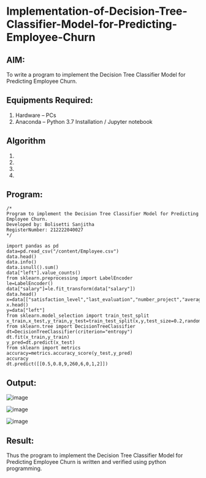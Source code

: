 # Implementation-of-Decision-Tree-Classifier-Model-for-Predicting-Employee-Churn

## AIM:
To write a program to implement the Decision Tree Classifier Model for Predicting Employee Churn.

## Equipments Required:
1. Hardware – PCs
2. Anaconda – Python 3.7 Installation / Jupyter notebook

## Algorithm
1. 
2. 
3. 
4. 

## Program:
```
/*
Program to implement the Decision Tree Classifier Model for Predicting Employee Churn.
Developed by: Bolisetti Sanjitha
RegisterNumber: 212222040027
*/

import pandas as pd
data=pd.read_csv("/content/Employee.csv")
data.head()
data.info()
data.isnull().sum()
data["left"].value_counts()
from sklearn.preprocessing import LabelEncoder
le=LabelEncoder()
data["salary"]=le.fit_transform(data["salary"])
data.head()
x=data[["satisfaction_level","last_evaluation","number_project","average_montly_hours","time_spend_company","Work_accident","promotion_last_5years","salary"]]
x.head()
y=data["left"]
from sklearn.model_selection import train_test_split
x_train,x_test,y_train,y_test=train_test_split(x,y,test_size=0.2,random_state=100)
from sklearn.tree import DecisionTreeClassifier
dt=DecisionTreeClassifier(criterion="entropy")
dt.fit(x_train,y_train)
y_pred=dt.predict(x_test)
from sklearn import metrics
accuracy=metrics.accuracy_score(y_test,y_pred)
accuracy
dt.predict([[0.5,0.8,9,260,6,0,1,2]])
```

## Output:
![image](https://github.com/SanjithaBolisetti/Implementation-of-Decision-Tree-Classifier-Model-for-Predicting-Employee-Churn/assets/119393633/e0a7971b-4af6-4e54-9aeb-a44a03edfdcb)

![image](https://github.com/SanjithaBolisetti/Implementation-of-Decision-Tree-Classifier-Model-for-Predicting-Employee-Churn/assets/119393633/e5786d97-2d64-4e2f-a91b-6af899ab22f6)

![image](https://github.com/SanjithaBolisetti/Implementation-of-Decision-Tree-Classifier-Model-for-Predicting-Employee-Churn/assets/119393633/4410659a-5932-475b-a683-88b62ab650f7)

## Result:
Thus the program to implement the  Decision Tree Classifier Model for Predicting Employee Churn is written and verified using python programming.
